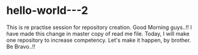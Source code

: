 # hello-world---2
This is re practise session for repository creation. 
Good Morning guys..!! I have made this change in master copy of read me file.
Today, I will make one repository to increase competency. 
Let's make it happen, by brother.
Be Bravo..!!
